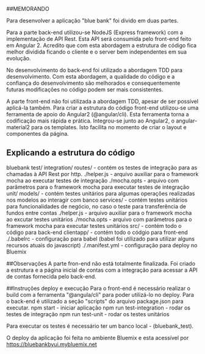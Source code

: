 ##MEMORANDO

Para desenvolver a aplicação "blue bank" foi divido em duas partes.

Para a parte back-end utilizou-se NodeJS (Express framework) com a implementação de API Rest. Esta API será consumida pelo front-end feito em Angular 2.
Acredito que com esta abordagem a estrutura de código fica melhor dividida ficando o cliente e o server bem independentes em sua evolução.

No desenvolvimento do back-end foi utilizado a abordagem TDD para desenvolvimento. Com esta abordagem, a qualidade do código e a confiança do
desenvolvimento são melhorados e consequentemente futuras modificações no código podem ser mais consistentes.

A parte front-end não foi utilizada a abordagem TDD, apesar de ser possível aplicá-la também. Para criar a estrutura do código front-end utilizou-se uma
ferramenta de apoio do Angular2 (@angular/cli). Esta ferramenta torna a codificação mais rápida e prática.
Integrou-se junto ao Angular2, o angular-material2 para os templates. Isto facilita no momento de criar o layout e componentes da página.

## Explicando a estrutura do código
bluebank
	test/
	   integration/
		 	         routes/ - contém os testes de integração para as chamadas à API Rest por http.
			         ./helper.js - arquivo auxiliar para o framework mocha ao executar testes de integração
			         ./mocha.opts - arquivo com parâmetros para o framework mocha para executar testes de integração
		 unit/
		 		models/ - contém testes unitários para algumas operações realizadas nos modelos ao interagir com banco
		    services/ - contém testes unitários para funcionalidades de negócio, no caso o teste para transferência de fundos entre contas
		    ./helper.js - arquivo auxiliar para o framework mocha ao excutar testes unitários
		    ./mocha.opts - arquivo com parâmetros para o framework mocha para executar testes unitários
	src/ -	contém todo o código para back-end
	clientapp/ - contém todo o códgio para front-end
	./.babelrc - configuração para babel (babel foi utilizado para utilizar alguns recursos atuais do javascript)
  ./.manifest.yml - configuração para deploy no Bluemix

##Observações
A parte fron-end não está totalmente finalizada. Foi criado a estrutura e a página inicial de contas com a integração para acessar a API de contas fornecida pelo back-end.


##Instruções deploy e execução
Para o front-end é necessário realizar o build com a ferramenta "@angula/cli" para poder utilizá-lo no deploy.
Para o back-end é utilizado a seção "scripts" do arquivo package.json para executar.
  npm start - iniciar aplicação
	npm run test-integration - rodar os testes de integração
  npm run test-unit - rodar os testes unitários

Para executar os testes é necessário ter um banco local - (bluebank_test).

O deploy da aplicação foi feita no ambiente Bluemix e esta acessível por
https://bluebankbyui.mybluemix.net
